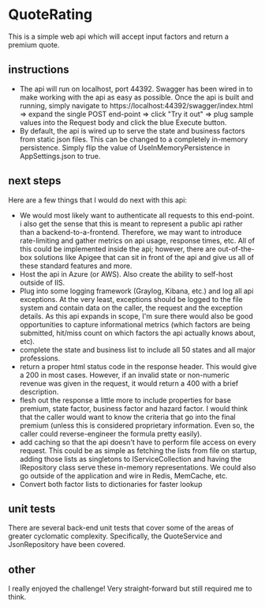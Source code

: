 
# QuoteRating
This is a simple web api which will accept input factors and return a premium quote.

## instructions
* The api will run on localhost, port 44392. Swagger has been wired in to make working with the api as easy as possible.  Once the api is built and running, simply navigate to https://localhost:44392/swagger/index.html => expand the single POST end-point => click "Try it out" => plug sample values into the Request body and click the blue Execute button.
* By default, the api is wired up to serve the state and business factors from static json files. This can be changed to a completely in-memory persistence. Simply flip the value of UseInMemoryPersistence in AppSettings.json to true.

## next steps
Here are a few things that I would do next with this api:
* We would most likely want to authenticate all requests to this end-point. i also get the sense that this is meant to represent a public api rather than a backend-to-a-frontend. Therefore, we may want to introduce rate-limiting and gather metrics on api usage, response times, etc. All of this could be implemented inside the api; however, there are out-of-the-box solutions like Apigee that can sit in front of the api and give us all of these standard features and more.
* Host the api in Azure (or AWS). Also create the ability to self-host outside of IIS.
* Plug into some logging framework (Graylog, Kibana, etc.) and log all api exceptions. At the very least, exceptions should be logged to the file system and contain data on the caller, the request and the exception details. As this api expands in scope, I'm sure there would also be good opportunities to capture informational metrics (which factors are being submitted, hit/miss count on which factors the api actually knows about, etc).
* complete the state and business list to include all 50 states and all major professions.
* return a proper html status code in the response header. This would give a 200 in most cases. However, if an invalid state or non-numeric revenue was given in the request, it would return a 400 with a brief description.
* flesh out the response a little more to include properties for base premium, state factor, business factor and hazard factor. I would think that the caller would want to know the criteria that go into the final premium (unless this is considered proprietary information. Even so, the caller could reverse-engineer the formula pretty easily).
* add caching so that the api doesn't have to perform file access on every request. This could be as simple as fetching the lists from file on startup, adding those lists as singletons to IServiceCollection and having the IRepository class serve these in-memory representations. We could also go outside of the application and wire in Redis, MemCache, etc.
* Convert both factor lists to dictionaries for faster lookup

## unit tests
There are several back-end unit tests that cover some of the areas of greater cyclomatic complexity.  Specifically, the QuoteService and JsonRepository have been covered.

## other
I really enjoyed the challenge! Very straight-forward but still required me to think.
